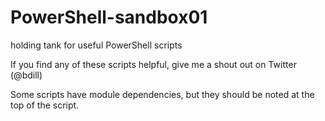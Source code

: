 # PowerShell-sandbox01
holding tank for useful PowerShell scripts

If you find any of these scripts helpful, give me a shout out on Twitter (@bdill)

Some scripts have module dependencies, but they should be noted at the top of the script.
